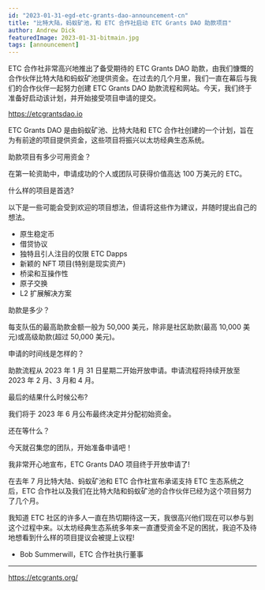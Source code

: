 ```yaml
---
id: "2023-01-31-egd-etc-grants-dao-announcement-cn"
title: "比特大陆，蚂蚁矿池，和 ETC 合作社启动 ETC Grants DAO 助款项目"
author: Andrew Dick
featuredImage: 2023-01-31-bitmain.jpg
tags: [announcement]
---
```


ETC 合作社非常高兴地推出了备受期待的 ETC Grants DAO 助款，由我们慷慨的合作伙伴比特大陆和蚂蚁矿池提供资金。在过去的几个月里，我们一直在幕后与我们的合作伙伴一起努力创建 ETC Grants DAO 助款流程和网站。今天，我们终于准备好启动该计划，并开始接受项目申请的提交。

https://etcgrantsdao.io

ETC Grants DAO 是由蚂蚁矿池、比特大陆和 ETC 合作社创建的一个计划，旨在为有前途的项目提供资金，这些项目将振兴以太坊经典生态系统。

助款项目有多少可用资金？

在第一轮资助中，申请成功的个人或团队可获得价值高达 100 万美元的 ETC。

什么样的项目是首选?

以下是一些可能会受到欢迎的项目想法，但请将这些作为建议，并随时提出自己的想法。

- 原生稳定币
- 借贷协议
- 独特且引人注目的仅限 ETC Dapps
- 新颖的 NFT 项目(特别是现实资产)
- 桥梁和互操作性
- 原子交换
- L2 扩展解决方案

助款是多少？

每支队伍的最高助款金额一般为 50,000 美元，除非是社区助款(最高 10,000 美元)或高级助款(超过 50,000 美元)。

申请的时间线是怎样的？

助款流程从 2023 年 1 月 31 日星期二开始开放申请。申请流程将持续开放至 2023 年 2 月、3 月和 4 月。

最后的结果什么时候公布?

我们将于 2023 年 6 月公布最终决定并分配初始资金。

还在等什么？

今天就召集您的团队，开始准备申请吧！

我非常开心地宣布，ETC Grants DAO 项目终于开放申请了!

在去年 7 月比特大陆、蚂蚁矿池和 ETC 合作社宣布承诺支持 ETC 生态系统之后，ETC 合作社以及我们在比特大陆和蚂蚁矿池的合作伙伴已经为这个项目努力了几个月。

我知道 ETC 社区的许多人一直在热切期待这一天，我很高兴他们现在可以参与到这个过程中来。以太坊经典生态系统多年来一直遭受资金不足的困扰，我迫不及待地想看到什么样的项目提议会被提上议程!

- Bob Summerwill，ETC 合作社执行董事

---

https://etcgrants.org/
